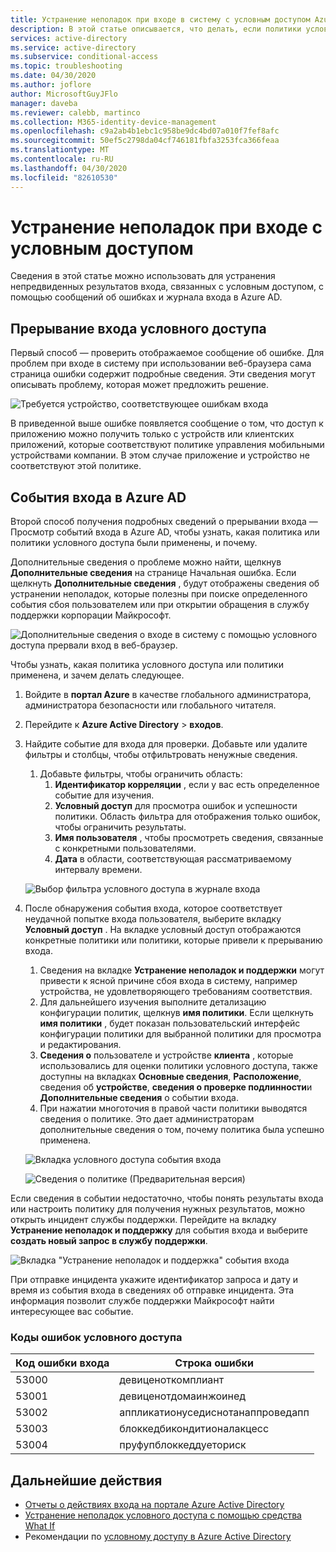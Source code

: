 ```yaml
---
title: Устранение неполадок при входе в систему с условным доступом Azure Active Directory
description: В этой статье описывается, что делать, если политики условного доступа приводят к непредвиденным результатам.
services: active-directory
ms.service: active-directory
ms.subservice: conditional-access
ms.topic: troubleshooting
ms.date: 04/30/2020
ms.author: joflore
author: MicrosoftGuyJFlo
manager: daveba
ms.reviewer: calebb, martinco
ms.collection: M365-identity-device-management
ms.openlocfilehash: c9a2ab4b1ebc1c958be9dc4bd07a010f7fef8afc
ms.sourcegitcommit: 50ef5c2798da04cf746181fbfa3253fca366feaa
ms.translationtype: MT
ms.contentlocale: ru-RU
ms.lasthandoff: 04/30/2020
ms.locfileid: "82610530"
---
```

# <a name="troubleshooting-sign-in-problems-with-conditional-access"></a>Устранение неполадок при входе с условным доступом

Сведения в этой статье можно использовать для устранения непредвиденных результатов входа, связанных с условным доступом, с помощью сообщений об ошибках и журнала входа в Azure AD.

## <a name="conditional-access-sign-in-interrupt"></a>Прерывание входа условного доступа

Первый способ — проверить отображаемое сообщение об ошибке. Для проблем при входе в систему при использовании веб-браузера сама страница ошибки содержит подробные сведения. Эти сведения могут описывать проблему, которая может предложить решение.

![Требуется устройство, соответствующее ошибкам входа](./media/troubleshoot-conditional-access/image1.png)

В приведенной выше ошибке появляется сообщение о том, что доступ к приложению можно получить только с устройств или клиентских приложений, которые соответствуют политике управления мобильными устройствами компании. В этом случае приложение и устройство не соответствуют этой политике.

## <a name="azure-ad-sign-in-events"></a>События входа в Azure AD

Второй способ получения подробных сведений о прерывании входа — Просмотр событий входа в Azure AD, чтобы узнать, какая политика или политики условного доступа были применены, и почему.

Дополнительные сведения о проблеме можно найти, щелкнув **Дополнительные сведения** на странице Начальная ошибка. Если щелкнуть **Дополнительные сведения** , будут отображены сведения об устранении неполадок, которые полезны при поиске определенного события сбоя пользователем или при открытии обращения в службу поддержки корпорации Майкрософт.

![Дополнительные сведения о входе в систему с помощью условного доступа прервали вход в веб-браузер.](./media/troubleshoot-conditional-access/image2.png)

Чтобы узнать, какая политика условного доступа или политики применена, и зачем делать следующее.

1. Войдите в **портал Azure** в качестве глобального администратора, администратора безопасности или глобального читателя.
1. Перейдите к **Azure Active Directory** > **входов**.
1. Найдите событие для входа для проверки. Добавьте или удалите фильтры и столбцы, чтобы отфильтровать ненужные сведения.
   1. Добавьте фильтры, чтобы ограничить область:
      1. **Идентификатор корреляции** , если у вас есть определенное событие для изучения.
      1. **Условный доступ** для просмотра ошибок и успешности политики. Область фильтра для отображения только ошибок, чтобы ограничить результаты.
      1. **Имя пользователя** , чтобы просмотреть сведения, связанные с конкретными пользователями.
      1. **Дата** в области, соответствующая рассматриваемому интервалу времени.

   ![Выбор фильтра условного доступа в журнале входа](./media/troubleshoot-conditional-access/image3.png)

1. После обнаружения события входа, которое соответствует неудачной попытке входа пользователя, выберите вкладку **Условный доступ** . На вкладке условный доступ отображаются конкретные политики или политики, которые привели к прерыванию входа.
   1. Сведения на вкладке **Устранение неполадок и поддержки** могут привести к ясной причине сбоя входа в систему, например устройства, не удовлетворяющего требованиям соответствия.
   1. Для дальнейшего изучения выполните детализацию конфигурации политик, щелкнув **имя политики**. Если щелкнуть **имя политики** , будет показан пользовательский интерфейс конфигурации политики для выбранной политики для просмотра и редактирования.
   1. **Сведения о** пользователе и устройстве **клиента** , которые использовались для оценки политики условного доступа, также доступны на вкладках **Основные сведения**, **Расположение**, сведения об **устройстве**, **сведения о проверке подлинности**и **Дополнительные сведения** о событии входа.
   1. При нажатии многоточия в правой части политики выводятся сведения о политике. Это дает администраторам дополнительные сведения о том, почему политика была успешно применена.

   ![Вкладка условного доступа события входа](./media/troubleshoot-conditional-access/image5.png)

   ![Сведения о политике (Предварительная версия)](./media/troubleshoot-conditional-access/policy-details.png)

Если сведения в событии недостаточно, чтобы понять результаты входа или настроить политику для получения нужных результатов, можно открыть инцидент службы поддержки. Перейдите на вкладку **Устранение неполадок и поддержку** для события входа и выберите **создать новый запрос в службу поддержки**.

![Вкладка "Устранение неполадок и поддержка" события входа](./media/troubleshoot-conditional-access/image6.png)

При отправке инцидента укажите идентификатор запроса и дату и время из события входа в сведениях об отправке инцидента. Эта информация позволит службе поддержки Майкрософт найти интересующее вас событие.

### <a name="conditional-access-error-codes"></a>Коды ошибок условного доступа

| Код ошибки входа | Строка ошибки |
| --- | --- |
| 53000 | девиценоткомплиант |
| 53001 | девиценотдомаинжоинед |
| 53002 | аппликатионуседиснотанаппроведапп |
| 53003 | блоккедбикондитионалакцесс |
| 53004 | пруфупблоккеддуеториск |

## <a name="next-steps"></a>Дальнейшие действия

- [Отчеты о действиях входа на портале Azure Active Directory](../reports-monitoring/concept-sign-ins.md)
- [Устранение неполадок условного доступа с помощью средства What If](troubleshoot-conditional-access-what-if.md)
- Рекомендации по [условному доступу в Azure Active Directory](best-practices.md)
